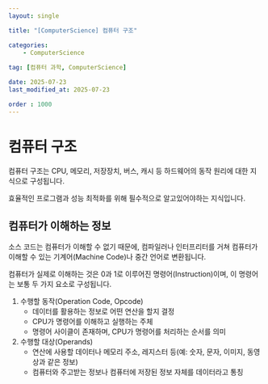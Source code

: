 ```yaml
---
layout: single

title: "[ComputerScience] 컴퓨터 구조"

categories:
    - ComputerScience
    
tag: [컴퓨터 과학, ComputerScience]

date: 2025-07-23
last_modified_at: 2025-07-23

order : 1000
---
```


# 컴퓨터 구조

컴퓨터 구조는 CPU, 메모리, 저장장치, 버스, 캐시 등 하드웨어의 동작 원리에 대한 지식으로 구성됩니다.

효율적인 프로그램과 성능 최적화를 위해 필수적으로 알고있어야하는 지식입니다.

## 컴퓨터가 이해하는 정보

소스 코드는 컴퓨터가 이해할 수 없기 때문에, 컴파일러나 인터프리터를 거쳐 컴퓨터가 이해할 수 있는 기계어(Machine Code)나 중간 언어로 변환됩니다.  

컴퓨터가 실제로 이해하는 것은 0과 1로 이루어진 명령어(Instruction)이며, 이 명령어는 보통 두 가지 요소로 구성됩니다.

1. 수행할 동작(Operation Code, Opcode)
    - 데이터를 활용하는 정보로 어떤 연산을 할지 결정
    - CPU가 명령어를 이해하고 실행하는 주체
    - 명령어 사이클이 존재하며, CPU가 명령어를 처리하는 순서를 의미
2. 수행할 대상(Operands)
    - 연산에 사용할 데이터나 메모리 주소, 레지스터 등(예: 숫자, 문자, 이미지, 동영상과 같은 정보)
    - 컴퓨터와 주고받는 정보나 컴퓨터에 저장된 정보 자체를 데이터라고 통칭